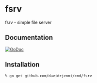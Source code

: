 # fsrv

fsrv - simple file server

## Documentation

[![GoDoc](https://godoc.org/github.com/davidrjenni/cmd/fsrv?status.svg)](https://godoc.org/github.com/davidrjenni/cmd/fsrv)

## Installation

```
% go get github.com/davidrjenni/cmd/fsrv
```
